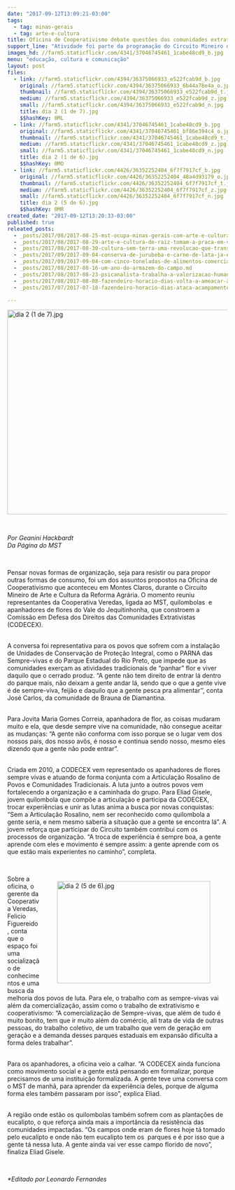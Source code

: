 ```yaml
---
date: "2017-09-12T13:09:21-03:00"
tags:
  - tag: minas-gerais
  - tag: arte-e-cultura
title: Oficina de Cooperativismo debate questões das comunidades extrativistas do Vale do Jequitinhonha.
support_line: "Atividade foi parte da programação do Circuito Mineiro de Arte e Cultura da Reforma Agrária, que ocorre entre os meses de setembro a novembro de 2017, em todas as regiões do estado de Minas Gerais."
images_hd: //farm5.staticflickr.com/4341/37046745461_1cabe48cd9_b.jpg
menu: "educação, cultura e comunicação"
layout: post
files:
  - link: //farm5.staticflickr.com/4394/36375066933_e522fcab9d_b.jpg
    original: //farm5.staticflickr.com/4394/36375066933_6b44a78e4a_o.jpg
    thumbnail: //farm5.staticflickr.com/4394/36375066933_e522fcab9d_t.jpg
    medium: //farm5.staticflickr.com/4394/36375066933_e522fcab9d_z.jpg
    small: //farm5.staticflickr.com/4394/36375066933_e522fcab9d_n.jpg
    title: dia 2 (1 de 7).jpg
    $$hashKey: 0ML
  - link: //farm5.staticflickr.com/4341/37046745461_1cabe48cd9_b.jpg
    original: //farm5.staticflickr.com/4341/37046745461_bf86e394c4_o.jpg
    thumbnail: //farm5.staticflickr.com/4341/37046745461_1cabe48cd9_t.jpg
    medium: //farm5.staticflickr.com/4341/37046745461_1cabe48cd9_z.jpg
    small: //farm5.staticflickr.com/4341/37046745461_1cabe48cd9_n.jpg
    title: dia 2 (1 de 6).jpg
    $$hashKey: 0MO
  - link: //farm5.staticflickr.com/4426/36352252404_6f7f7917cf_b.jpg
    original: //farm5.staticflickr.com/4426/36352252404_48a4d93179_o.jpg
    thumbnail: //farm5.staticflickr.com/4426/36352252404_6f7f7917cf_t.jpg
    medium: //farm5.staticflickr.com/4426/36352252404_6f7f7917cf_z.jpg
    small: //farm5.staticflickr.com/4426/36352252404_6f7f7917cf_n.jpg
    title: dia 2 (5 de 6).jpg
    $$hashKey: 0MR
created_date: "2017-09-12T13:20:33-03:00"
published: true
releated_posts:
  - _posts/2017/08/2017-08-25-mst-ocupa-minas-gerais-com-arte-e-cultura-da-reforma-agraria.md
  - _posts/2017/08/2017-08-29-arte-e-cultura-de-raiz-tomam-a-praca-em-valadares.md
  - _posts/2017/08/2017-08-30-cultura-sem-terra-uma-revolucao-que-transpoe-barreiras.md
  - _posts/2017/09/2017-09-04-conserva-de-jurubeba-e-carne-de-lata-ja-experimentou.md
  - _posts/2017/09/2017-09-04-com-cinco-toneladas-de-alimentos-comercializados-e-22-apresentacoes-culturais-mst-encerra-1o-festival-de-arte-e-cultura-do-vale-do-rio-doce.md
  - _posts/2017/08/2017-08-16-um-ano-do-armazem-do-campo.md
  - _posts/2017/08/2017-08-23-psicanalista-trabalha-a-valorizacao-humana-e-social-em-areas-da-reforma-agraria.md
  - _posts/2017/08/2017-08-08-fazendeiro-horacio-dias-volta-a-ameacar-as-familias-acampadas-na-zona-da-mata-mineira.md
  - _posts/2017/07/2017-07-18-fazendeiro-horacio-dias-ataca-acampamento-na-zona-da-mata-mineira.md

---
```

<p>
<style type="text/css">p.p1 {margin: 0.0px 0.0px 0.0px 0.0px; text-align: center; font: 12.0px Helvetica; color: #454545}
p.p2 {margin: 0.0px 0.0px 0.0px 0.0px; font: 12.0px Helvetica; color: #454545}
p.p3 {margin: 0.0px 0.0px 0.0px 0.0px; text-align: justify; font: 12.0px Helvetica; color: #454545}
</style>
<img alt="dia 2 (1 de 7).jpg" height="467" src="//farm5.staticflickr.com/4394/36375066933_e522fcab9d_b.jpg" width="700" /></p>

<p>&nbsp;</p>

<p><em>Por </em>
<style type="text/css">p.p1 {margin: 0.0px 0.0px 0.0px 0.0px; font: 12.0px Helvetica; color: #454545}
</style>
<em>Geanini Hackbardt<br />
Da P&aacute;gina do MST</em></p>

<p>&nbsp;</p>

<p>Pensar novas formas de organiza&ccedil;&atilde;o, seja para resistir ou para propor outras formas de consumo, foi um dos assuntos propostos na Oficina de Cooperativismo que aconteceu em Montes Claros, durante o Circuito Mineiro de Arte e Cultura da Reforma Agr&aacute;ria. O momento reuniu representantes da Cooperativa Veredas, ligada ao MST, quilombolas<span>&nbsp; </span>e apanhadores de flores do Vale do Jequitinhonha, que constroem a Comiss&atilde;o em Defesa dos Direitos das Comunidades Extrativistas (CODECEX).</p>

<p><br />
A conversa foi representativa para os povos que sofrem com a instala&ccedil;&atilde;o de Unidades de Conserva&ccedil;&atilde;o de Prote&ccedil;&atilde;o Integral, como o PARNA das Sempre-vivas e do Parque Estadual do Rio Preto, que impede que as comunidades exer&ccedil;am as atividades tradicionais de &ldquo;panhar&rdquo; flor e viver daquilo que o cerrado produz. &ldquo;A gente n&atilde;o tem direito de entrar l&aacute; dentro do parque mais, n&atilde;o deixam a gente andar l&aacute;, sendo que o que a gente vive &eacute; de sempre-viva, feij&atilde;o e daquilo que a gente pesca pra alimentar&rsquo;&rsquo;, conta Jos&eacute; Carlos, da comunidade de Brauna de Diamantina.</p>

<p><br />
Para Jovita Maria Gomes Correia, apanhadora de flor, as coisas mudaram muito e ela, que desde sempre vive na comunidade, n&atilde;o consegue aceitar as mudan&ccedil;as: &ldquo;A gente n&atilde;o conforma com isso porque se o lugar vem dos nossos pais, dos nosso av&ocirc;s, &eacute; nosso e continua sendo nosso, mesmo eles dizendo que a gente n&atilde;o pode entrar&rdquo;.</p>

<p><br />
Criada em 2010, a CODECEX vem representado os apanhadores de flores sempre vivas e atuando de forma conjunta com a Articula&ccedil;&atilde;o Rosalino de Povos e Comunidades Tradicionais. A luta junto a outros povos vem fortalecendo a organiza&ccedil;&atilde;o e a caminhada do grupo. Para Eliad Gisele, jovem quilombola que comp&otilde;e a articula&ccedil;&atilde;o e participa da CODECEX, trocar experi&ecirc;ncias e unir as lutas anima a busca por novas conquistas: &ldquo;Sem a Articula&ccedil;&atilde;o Rosalino, nem ser reconhecido como quilombola a gente seria, e nem mesmo saberia a situa&ccedil;&atilde;o que a gente se encontra l&aacute;&rdquo;. A jovem refor&ccedil;a que participar do Circuito tamb&eacute;m contribui com os processos de organiza&ccedil;&atilde;o. &ldquo;A troca de experi&ecirc;ncia &eacute; sempre boa, a gente aprende com eles e movimento &eacute; sempre assim: a gente aprende com os que est&atilde;o mais experientes no caminho&rdquo;, completa.</p>

<p>&nbsp;</p>

<figure class="image" style="float:right"><img alt="dia 2 (5 de 6).jpg" height="233" src="//farm5.staticflickr.com/4426/36352252404_6f7f7917cf_b.jpg" width="350" />
<figcaption></figcaption>
</figure>

<p>Sobre a oficina, o gerente da Cooperativa Veredas, Felicio Figuereido, conta que o espa&ccedil;o foi uma socializa&ccedil;&atilde;o de conhecimentos e uma busca da melhoria dos povos de luta. Para ele, o trabalho com as sempre-vivas vai al&eacute;m da comercializa&ccedil;&atilde;o, assim como o trabalho de extrativismo e cooperativismo: &ldquo;A comercializa&ccedil;&atilde;o de Sempre-vivas, que al&eacute;m de tudo &eacute; muito bonito, tem que ir muito al&eacute;m do com&eacute;rcio, ali trata de vida de outras pessoas, do&nbsp;trabalho coletivo, de um trabalho que vem de gera&ccedil;&atilde;o em gera&ccedil;&atilde;o e a demanda desses parques estaduais em expans&atilde;o dificulta a forma deles trabalhar&rdquo;.</p>

<p><br />
Para os apanhadores, a oficina veio a calhar. &ldquo;A CODECEX ainda funciona como movimento social e a gente est&aacute; pensando em formalizar, porque precisamos de uma institui&ccedil;&atilde;o formalizada. A gente teve uma conversa com o MST de manh&atilde;, para aprender da experi&ecirc;ncia deles, porque de alguma forma eles tamb&eacute;m passaram por isso&rdquo;, explica Eliad.</p>

<p><br />
A regi&atilde;o onde est&atilde;o os quilombolas tamb&eacute;m sofrem com as planta&ccedil;&otilde;es de eucalipto, o que refor&ccedil;a ainda mais a import&acirc;ncia da resist&ecirc;ncia das comunidades impactadas. &ldquo;Os campos onde eram de flores hoje t&aacute; tomado pelo eucalipto e onde n&atilde;o tem eucalipto tem os<span>&nbsp; </span>parques e &eacute; por isso que a gente t&aacute; nessa luta. A gente ainda vai ver esse campo florido de novo&rdquo;, finaliza Eliad Gisele.</p>

<p>&nbsp;</p>

<p><em>*Editado por Leonardo Fernandes</em></p>
